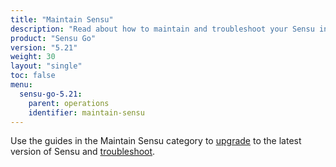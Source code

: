 ```yaml
---
title: "Maintain Sensu"
description: "Read about how to maintain and troubleshoot your Sensu installation, including upgrading to the latest Sensu version."
product: "Sensu Go"
version: "5.21"
weight: 30
layout: "single"
toc: false
menu:
  sensu-go-5.21:
    parent: operations
    identifier: maintain-sensu
---
```


Use the guides in the Maintain Sensu category to [upgrade][1] to the latest version of Sensu and [troubleshoot][2].


[1]: upgrade/
[2]: troubleshoot/
